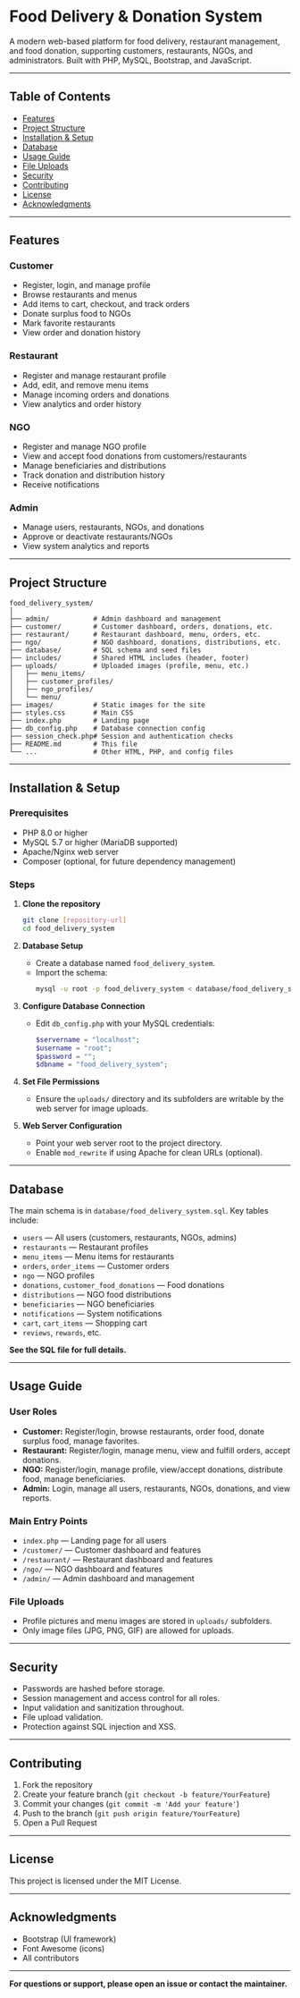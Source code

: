 # Food Delivery & Donation System

A modern web-based platform for food delivery, restaurant management, and food donation, supporting customers, restaurants, NGOs, and administrators. Built with PHP, MySQL, Bootstrap, and JavaScript.

---

## Table of Contents

- [Features](#features)
- [Project Structure](#project-structure)
- [Installation & Setup](#installation--setup)
- [Database](#database)
- [Usage Guide](#usage-guide)
- [File Uploads](#file-uploads)
- [Security](#security)
- [Contributing](#contributing)
- [License](#license)
- [Acknowledgments](#acknowledgments)

---

## Features

### Customer
- Register, login, and manage profile
- Browse restaurants and menus
- Add items to cart, checkout, and track orders
- Donate surplus food to NGOs
- Mark favorite restaurants
- View order and donation history

### Restaurant
- Register and manage restaurant profile
- Add, edit, and remove menu items
- Manage incoming orders and donations
- View analytics and order history

### NGO
- Register and manage NGO profile
- View and accept food donations from customers/restaurants
- Manage beneficiaries and distributions
- Track donation and distribution history
- Receive notifications

### Admin
- Manage users, restaurants, NGOs, and donations
- Approve or deactivate restaurants/NGOs
- View system analytics and reports

---

## Project Structure

```
food_delivery_system/
│
├── admin/           # Admin dashboard and management
├── customer/        # Customer dashboard, orders, donations, etc.
├── restaurant/      # Restaurant dashboard, menu, orders, etc.
├── ngo/             # NGO dashboard, donations, distributions, etc.
├── database/        # SQL schema and seed files
├── includes/        # Shared HTML includes (header, footer)
├── uploads/         # Uploaded images (profile, menu, etc.)
│   ├── menu_items/
│   ├── customer_profiles/
│   ├── ngo_profiles/
│   └── menu/
├── images/          # Static images for the site
├── styles.css       # Main CSS
├── index.php        # Landing page
├── db_config.php    # Database connection config
├── session_check.php# Session and authentication checks
├── README.md        # This file
└── ...              # Other HTML, PHP, and config files
```

---

## Installation & Setup

### Prerequisites

- PHP 8.0 or higher
- MySQL 5.7 or higher (MariaDB supported)
- Apache/Nginx web server
- Composer (optional, for future dependency management)

### Steps

1. **Clone the repository**
   ```bash
   git clone [repository-url]
   cd food_delivery_system
   ```

2. **Database Setup**
   - Create a database named `food_delivery_system`.
   - Import the schema:
     ```bash
     mysql -u root -p food_delivery_system < database/food_delivery_system.sql
     ```

3. **Configure Database Connection**
   - Edit `db_config.php` with your MySQL credentials:
     ```php
     $servername = "localhost";
     $username = "root";
     $password = "";
     $dbname = "food_delivery_system";
     ```

4. **Set File Permissions**
   - Ensure the `uploads/` directory and its subfolders are writable by the web server for image uploads.

5. **Web Server Configuration**
   - Point your web server root to the project directory.
   - Enable `mod_rewrite` if using Apache for clean URLs (optional).

---

## Database

The main schema is in `database/food_delivery_system.sql`. Key tables include:

- `users` — All users (customers, restaurants, NGOs, admins)
- `restaurants` — Restaurant profiles
- `menu_items` — Menu items for restaurants
- `orders`, `order_items` — Customer orders
- `ngo` — NGO profiles
- `donations`, `customer_food_donations` — Food donations
- `distributions` — NGO food distributions
- `beneficiaries` — NGO beneficiaries
- `notifications` — System notifications
- `cart`, `cart_items` — Shopping cart
- `reviews`, `rewards`, etc.

**See the SQL file for full details.**

---

## Usage Guide

### User Roles

- **Customer:** Register/login, browse restaurants, order food, donate surplus food, manage favorites.
- **Restaurant:** Register/login, manage menu, view and fulfill orders, accept donations.
- **NGO:** Register/login, manage profile, view/accept donations, distribute food, manage beneficiaries.
- **Admin:** Login, manage all users, restaurants, NGOs, donations, and view reports.

### Main Entry Points

- `index.php` — Landing page for all users
- `/customer/` — Customer dashboard and features
- `/restaurant/` — Restaurant dashboard and features
- `/ngo/` — NGO dashboard and features
- `/admin/` — Admin dashboard and management

### File Uploads

- Profile pictures and menu images are stored in `uploads/` subfolders.
- Only image files (JPG, PNG, GIF) are allowed for uploads.

---

## Security

- Passwords are hashed before storage.
- Session management and access control for all roles.
- Input validation and sanitization throughout.
- File upload validation.
- Protection against SQL injection and XSS.

---

## Contributing

1. Fork the repository
2. Create your feature branch (`git checkout -b feature/YourFeature`)
3. Commit your changes (`git commit -m 'Add your feature'`)
4. Push to the branch (`git push origin feature/YourFeature`)
5. Open a Pull Request

---

## License

This project is licensed under the MIT License.

---

## Acknowledgments

- Bootstrap (UI framework)
- Font Awesome (icons)
- All contributors

---

**For questions or support, please open an issue or contact the maintainer.** 